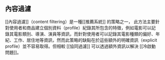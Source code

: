 ## 內容過濾

[[內容過濾]]（content filtering）是一種[[推薦系統]] 的策略之一， 此方法主要針對使用者和商品建立個別資料（profile）紀錄其所包含的特徵，例如電影可以記錄其電影類別、導演、演員等資訊，而針對使用者可以記錄其電影種類的偏好、年紀、工作、居住地等資訊，然而此策略的缺點在於這些額外的明確資訊（explicit profile）並不容易取得。但相較 [[協同過濾]] 可以透過額外資訊以解決 [[冷啟動問題]]。